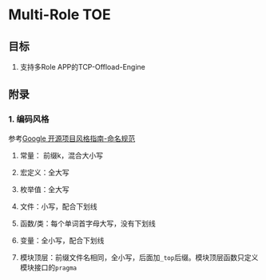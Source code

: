 # Multi-Role TOE

## 目标

1. 支持多Role APP的TCP-Offload-Engine


## 附录
### 1. 编码风格
参考[Google 开源项目风格指南-命名规范](https://zh-google-styleguide.readthedocs.io/en/latest/google-cpp-styleguide/naming/#macro-names)
1. 常量： 前缀k，混合大小写 
2. 宏定义：全大写
3. 枚举值：全大写
4. 文件：小写，配合下划线
5. 函数/类：每个单词首字母大写，没有下划线
6. 变量：全小写，配合下划线

7. 模块顶层：前缀文件名相同，全小写，后面加`_top`后缀。模块顶层函数只定义模块接口的`pragma`
